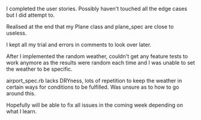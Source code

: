 I completed the user stories. Possibly haven't touched all the edge cases but I did attempt to.

Realised at the end that my Plane class and plane_spec are close to useless.

I kept all my trial and errors in comments to look over later.

After I implemented the random weather, couldn't get any feature tests to work anymore as the results were random each time and I was unable to set the weather to be specific.

airport_spec.rb lacks DRYness, lots of repetition to keep the weather in certain ways for conditions to be fulfilled. Was unsure as to how to go around this.

Hopefully will be able to fix all issues in the coming week depending on what I learn.
